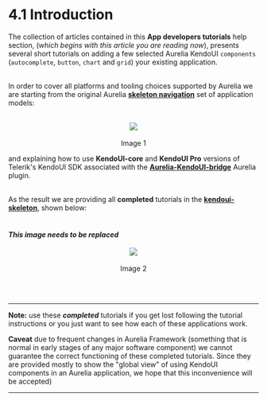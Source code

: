 # 4.1 Introduction

The collection of articles contained in this **App developers tutorials** help section, (_which begins with this article you are reading now_),  presents several short tutorials on adding a few selected Aurelia KendoUI `components` (`autocomplete`, `button`, `chart` and `grid`) your existing application.
<br><br>

In order to cover all platforms and tooling choices supported by Aurelia we are starting from the original Aurelia **[skeleton navigation](https://github.com/aurelia/skeleton-navigation)** set of application models:
<br><br>

<p align=center>
  <img src="https://cloud.githubusercontent.com/assets/2712405/19893129/721a0cca-a01e-11e6-8eb3-de06ca808123.png"></img>
 <br><br>
Image 1
</p>


and explaining how to use **KendoUI-core** and **KendoUI Pro** versions of Telerik's KendoUI SDK associated with the **[Aurelia-KendoUI-bridge](https://github.com/aurelia-ui-toolkits/aurelia-kendoui-bridge)** Aurelia plugin.
<br><br>

As the result we are providing all **completed** tutorials in the **[kendoui-skeleton](https://github.com/aurelia-ui-toolkits/kendoui-skeleton)**, shown below:
<br><br>

#### _This image needs to be replaced_

<p align=center>
  <img src="https://cloud.githubusercontent.com/assets/2712405/13557141/c392b166-e3b7-11e5-8459-1f1ef60afeb0.png"></img>
 <br><br>
  Image 2
</p>
<br><br>

***

**Note:** use these ___completed___ tutorials if you get lost following the tutorial instructions or you just want to see how each of these applications work. 

**Caveat** due to frequent changes in Aurelia Framework (something that is normal in early stages of any major software component) we cannot guarantee the correct functioning of these completed tutorials. Since they are provided mostly to show the "global view" of using KendoUI components in an Aurelia application, we hope that this inconvenience will be accepted)


***
